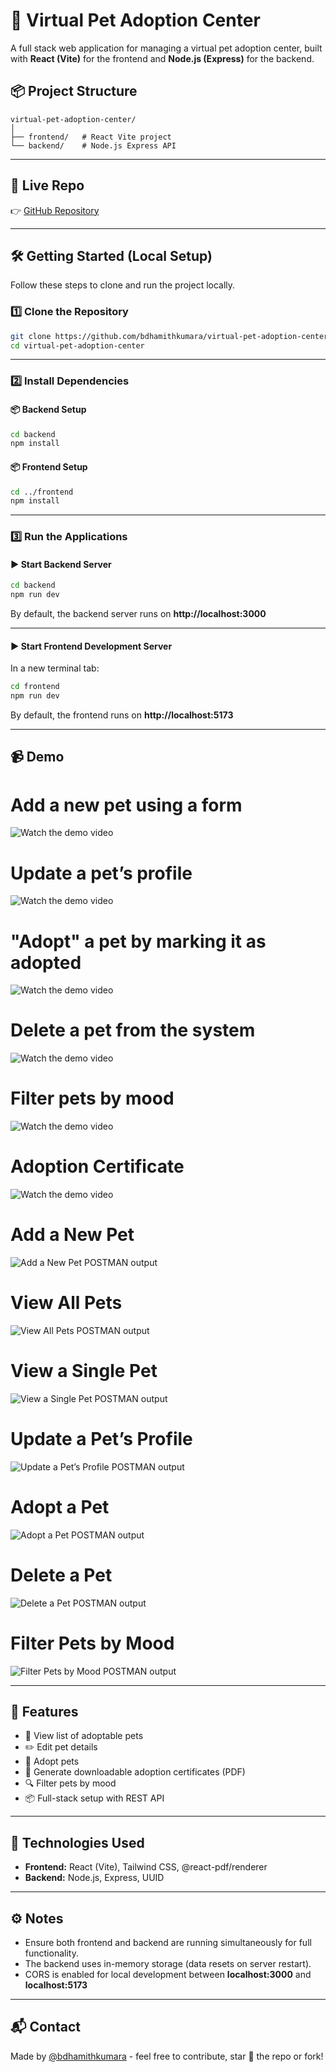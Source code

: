 
# 🐾 Virtual Pet Adoption Center

A full stack web application for managing a virtual pet adoption center, built with **React (Vite)** for the frontend and **Node.js (Express)** for the backend.

## 📦 Project Structure

```
virtual-pet-adoption-center/
│
├── frontend/   # React Vite project
└── backend/    # Node.js Express API
```

---

## 🚀 Live Repo

👉 [GitHub Repository](https://github.com/bdhamithkumara/virtual-pet-adoption-center)

---

## 🛠️ Getting Started (Local Setup)

Follow these steps to clone and run the project locally.

### 1️⃣ Clone the Repository

```bash
git clone https://github.com/bdhamithkumara/virtual-pet-adoption-center.git
cd virtual-pet-adoption-center
```

---

### 2️⃣ Install Dependencies

#### 📦 Backend Setup

```bash
cd backend
npm install
```

#### 📦 Frontend Setup

```bash
cd ../frontend
npm install
```

---

### 3️⃣ Run the Applications

#### ▶️ Start Backend Server

```bash
cd backend
npm run dev
```

By default, the backend server runs on **http://localhost:3000**

---

#### ▶️ Start Frontend Development Server

In a new terminal tab:

```bash
cd frontend
npm run dev
```

By default, the frontend runs on **http://localhost:5173**

---

## 📹 Demo

   # Add a new pet using a form  
   ![Watch the demo video](https://i.ibb.co/HD2TfM5f/insert-ezgif-com-video-to-gif-converter.gif)

   # Update a pet’s profile   
   ![Watch the demo video](https://i.ibb.co/pvptKtBd/update-ezgif-com-video-to-gif-converter.gif)
   
   # "Adopt" a pet by marking it as adopted   
   ![Watch the demo video](https://i.ibb.co/0Vvd2Gdn/adopted-ezgif-com-video-to-gif-converter.gif)

   # Delete a pet from the system   
   ![Watch the demo video](https://i.ibb.co/jPnZBTtY/delete-ezgif-com-video-to-gif-converter.gif)

   # Filter pets by mood   
   ![Watch the demo video](https://i.ibb.co/Ng063x6j/filter-ezgif-com-video-to-gif-converter.gif)

   # Adoption Certificate
   ![Watch the demo video](https://i.ibb.co/pj212Lyk/certificate-ezgif-com-video-to-gif-converter.gif)

   # Add a New Pet  
   ![Add a New Pet POSTMAN output](https://i.ibb.co/Q3Ww2DX7/Untitled.png)

   # View All Pets 
   ![View All Pets POSTMAN output](https://i.ibb.co/XZMfDXgx/Screenshot-2025-05-03-135555.png)

   # View a Single Pet   
   ![View a Single Pet POSTMAN output](https://i.ibb.co/ds30DghC/3.png)

   # Update a Pet’s Profile  
   ![Update a Pet’s Profile POSTMAN output](https://i.ibb.co/wrQYXX5f/4.png)

   # Adopt a Pet    
   ![Adopt a Pet POSTMAN output](https://i.ibb.co/9mTx0VCB/5.png)

   # Delete a Pet    
   ![Delete a Pet POSTMAN output](https://i.ibb.co/xtsFqZ2S/6.png)

   # Filter Pets by Mood      
   ![Filter Pets by Mood POSTMAN output](https://i.ibb.co/dwgkG5wz/7.png)

---

## 📖 Features

- 🐶 View list of adoptable pets
- ✏️ Edit pet details
- 🐾 Adopt pets
- 📄 Generate downloadable adoption certificates (PDF)
- 🔍 Filter pets by mood
- 📦 Full-stack setup with REST API

---

## 📜 Technologies Used

- **Frontend:** React (Vite), Tailwind CSS, @react-pdf/renderer
- **Backend:** Node.js, Express, UUID

---

## ⚙️ Notes

- Ensure both frontend and backend are running simultaneously for full functionality.
- The backend uses in-memory storage (data resets on server restart).
- CORS is enabled for local development between **localhost:3000** and **localhost:5173**

---

## 📬 Contact

Made by [@bdhamithkumara](https://github.com/bdhamithkumara) - feel free to contribute, star 🌟 the repo or fork!
